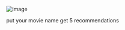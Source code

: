 ![image](https://github.com/user-attachments/assets/48ae89e9-b6e6-4290-b512-5c0afafdf577)

put your movie name get 5 recommendations
